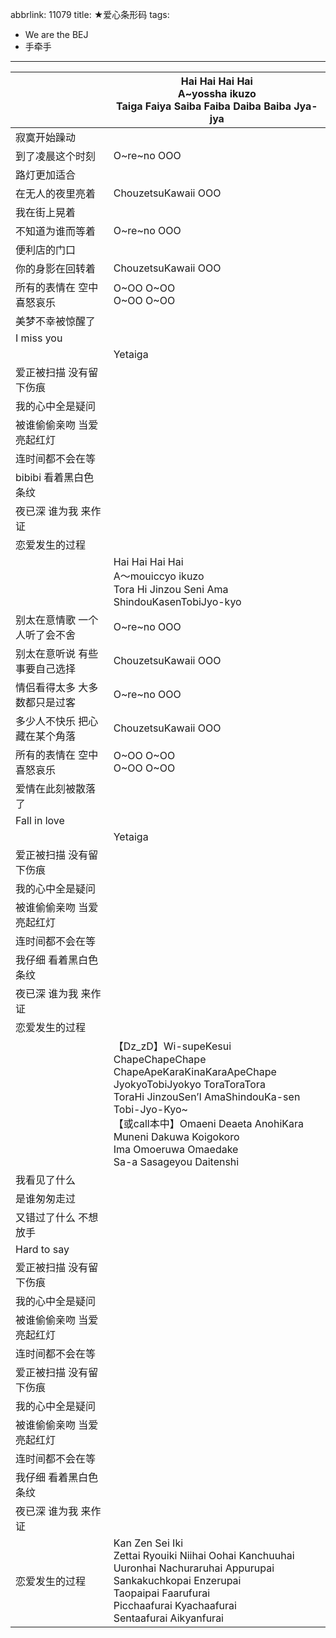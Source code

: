 abbrlink: 11079
title: ★爱心条形码
tags:
  - We are the BEJ
  - 手牵手
---
|      |Hai Hai Hai Hai<br>A~yossha ikuzo<br>Taiga Faiya Saiba Faiba Daiba Baiba Jya-jya|
|--|--|
|寂寞开始躁动|      |
|到了凌晨这个时刻|O~re~no OOO|
|路灯更加适合|      |
|在无人的夜里亮着|ChouzetsuKawaii OOO|
|我在街上晃着|      |
|不知道为谁而等着|O~re~no OOO|
|便利店的门口|      |
|你的身影在回转着|ChouzetsuKawaii OOO|
|所有的表情在 空中喜怒哀乐|O~OO O~OO<br>O~OO O~OO|
|美梦不幸被惊醒了|      |
|I miss you|      |
|      |Yetaiga|
|爱正被扫描 没有留下伤痕|      |
|我的心中全是疑问|      |
|被谁偷偷亲吻 当爱亮起红灯|      |
|连时间都不会在等|      |
|bibibi 看着黑白色条纹|      |
|夜已深 谁为我 来作证|      |
|恋爱发生的过程|      |
|      |Hai Hai Hai Hai<br>A～mouiccyo ikuzo<br>Tora Hi Jinzou Seni Ama ShindouKasenTobiJyo-kyo|
|别太在意情歌 一个人听了会不舍|O~re~no OOO|
|别太在意听说 有些事要自己选择|ChouzetsuKawaii OOO|
|情侣看得太多 大多数都只是过客|O~re~no OOO|
|多少人不快乐 把心藏在某个角落|ChouzetsuKawaii OOO|
|所有的表情在 空中喜怒哀乐|O~OO O~OO<br>O~OO O~OO|
|爱情在此刻被散落了|      |
|Fall in love|      |
|      |Yetaiga|
|爱正被扫描 没有留下伤痕|      |
|我的心中全是疑问|      |
|被谁偷偷亲吻 当爱亮起红灯|      |
|连时间都不会在等|      |
|我仔细 看着黑白色条纹|      |
|夜已深 谁为我 来作证|      |
|恋爱发生的过程|      |
|      |【Dz_zD】Wi-supeKesui ChapeChapeChape<br>ChapeApeKaraKinaKaraApeChape<br>JyokyoTobiJyokyo ToraToraTora<br>ToraHi JinzouSen’I AmaShindouKa-sen<br>Tobi-Jyo-Kyo~<br>【或call本中】Omaeni Deaeta AnohiKara<br>Muneni Dakuwa Koigokoro<br>Ima Omoeruwa Omaedake<br>Sa-a Sasageyou Daitenshi|
|我看见了什么|      |
|是谁匆匆走过|      |
|又错过了什么 不想放手|      |
|Hard to say|      |
|爱正被扫描 没有留下伤痕|      |
|我的心中全是疑问|      |
|被谁偷偷亲吻 当爱亮起红灯|      |
|连时间都不会在等|      |
|爱正被扫描 没有留下伤痕|      |
|我的心中全是疑问|      |
|被谁偷偷亲吻 当爱亮起红灯|      |
|连时间都不会在等|      |
|我仔细 看着黑白色条纹|      |
|夜已深 谁为我 来作证|      |
|恋爱发生的过程|Kan Zen Sei Iki<br>Zettai Ryouiki Niihai Oohai Kanchuuhai<br>Uuronhai Nachuraruhai Appurupai<br>Sankakuchkopai Enzerupai<br>Taopaipai Faarufurai<br>Picchaafurai Kyachaafurai<br>Sentaafurai Aikyanfurai|